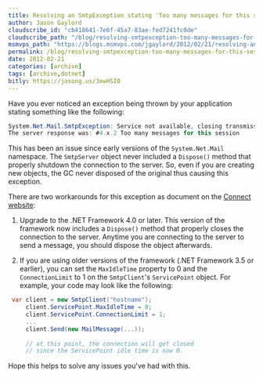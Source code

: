 ```yaml
---
title: Resolving an SmtpException stating 'Too many messages for this session'
author: Jason Gaylord
cloudscribe_id: "cb418641-7e6f-45a7-83ae-fed7241fc0de"
cloudscribe_path: "/blog/resolving-smtpexception-too-many-messages-for-this-session"
msmvps_path: "https://blogs.msmvps.com/jgaylord/2012/02/21/resolving-an-smtpexception-stating-too-many-messages-for-this-session/"
permalink: /blog/resolving-smtpexception-too-many-messages-for-this-session
date: 2012-02-21
categories: [archive]
tags: [archive,dotnet]
bitly: https://jasong.us/3ewHSIO
---
```


Have you ever noticed an exception being thrown by your application stating something like the following:

```csharp
System.Net.Mail.SmtpException: Service not available, closing transmission channel. 
The server response was: #4.x.2 Too many messages for this session
```

This has been an issue since early versions of the `System.Net.Mail` namespace. The `SmtpServer` object never included a `Dispose()` method that properly shutdown the connection to the server. So, even if you are creating new objects, the GC never disposed of the original thus causing this exception.

There are two workarounds for this exception as document on the [Connect website](http://jasong.us/wXDVAH):

1.  Upgrade to the .NET Framework 4.0 or later. This version of the framework now includes a `Dispose()` method that properly closes the connection to the server. Anytime you are connecting to the server to send a message, you should dispose the object afterwards.  

2.  If you are using older versions of the framework (.NET Framework 3.5 or earlier), you can set the `MaxIdleTime` property to 0 and the `ConnectionLimit` to 1 on the `SmtpClient`'s `ServicePoint` object. For example, your code may look like the following:

```csharp
 var client = new SmtpClient("hostname");
     client.ServicePoint.MaxIdleTime = 0;
     client.ServicePoint.ConnectionLimit = 1;
     ...
     client.Send(new MailMessage(...));
 
     // at this point, the connection will get closed
     // since the ServicePoint idle time is now 0.
```

Hope this helps to solve any issues you've had with this.